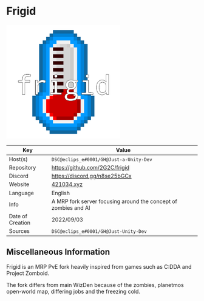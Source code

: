 # Frigid

<img src="logo.png" width=300>

| Key  | Value |
| ------------- | ------------- |
| Host(s) | `DSC@eclips_e#0001/GH@Just-a-Unity-Dev` |
| Repository  | https://github.com/2G2C/frigid |
| Discord  | https://discord.gg/n8se25bGCx |
| Website | [421034.xyz](https://421034.xyz/) <!-- (domain looks weird, but I own it and it's cheap af) --> |
| Language | English |
| Info | A MRP fork server focusing around the concept of zombies and AI |
| Date of Creation | 2022/09/03 |
| Sources | `DSC@eclips_e#0001/GH@Just-Unity-Dev` |

## Miscellaneous Information
Frigid is an MRP PvE fork heavily inspired from games such as C:DDA and Project Zomboid. 

The fork differs from main WizDen because of the zombies, planetmos open-world map, differing jobs and the freezing cold.

